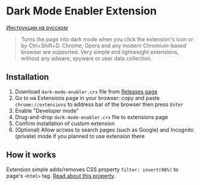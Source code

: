 # Dark Mode Enabler Extension
[Инструкции на русском](/README-RU.md)
> Turns the page into dark mode when you click the extension's icon or by Ctrl+Shift+D.
> Chrome, Opera and any modern Chromium-based browser are supported.
> Very simple and lightweight extensions, without any adware, spyware or user data collection.

## Installation

1. Download `dark-mode-enabler.crx` file from [Releases page](https://github.com/NewEXE/dark-mode-enabler-extension/releases)
2. Go to на Extensions page in your browser: copy and paste `chrome://extensions` to address bar of the browser then press `Enter`
3. Enable "Developer mode"
4. Drug-and-drop `dark-mode-enabler.crx` file to extensions page
5. Confirm installation of custom extension
6. (Optional) Allow access to search pages (such as Google) and Incognito (private) mode if you planned to use extension there

## How it works

Extension simple adds/removes CSS property `filter: invert(90%)` to page's `<html>` tag. [Read about this property](https://developer.mozilla.org/en-US/docs/Web/CSS/filter#invert).